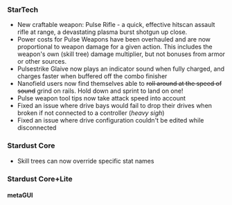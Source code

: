 ### StarTech
- New craftable weapon: Pulse Rifle - a quick, effective hitscan assault rifle at range, a devastating plasma burst shotgun up close.
- Power costs for Pulse Weapons have been overhauled and are now proportional to weapon damage for a given action. This includes the weapon's own (skill tree) damage multiplier, but not bonuses from armor or other sources.
- Pulsestrike Glaive now plays an indicator sound when fully charged, and charges faster when buffered off the combo finisher
- Nanofield users now find themselves able to ~~roll around at the speed of sound~~ grind on rails. Hold down and sprint to land on one!
- Pulse weapon tool tips now take attack speed into account
- Fixed an issue where drive bays would fail to drop their drives when broken if not connected to a controller (*heavy sigh*)
- Fixed an issue where drive configuration couldn't be edited while disconnected

### Stardust Core
- Skill trees can now override specific stat names

### Stardust Core+Lite

#### metaGUI
